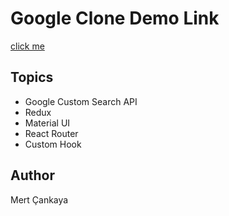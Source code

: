 # Google Clone Demo Link
<a href="https://clone-fb34b.web.app/">click me</a>


## Topics
+ Google Custom Search API
+ Redux
+ Material UI
+ React Router
+ Custom Hook

## Author
Mert Çankaya
